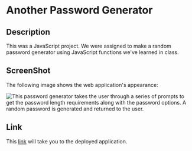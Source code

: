 # Another Password Generator

## Description

This was a JavaScript project. We were assigned to make a random password generator using JavaScript functions we've learned in class.  

## ScreenShot
The following image shows the web application's appearance:

![This password generator takes the user through a series of prompts to get the password length requirements along with the password options. A random password is generated and returned to the user.](/assets/ScreenShot.jpg)

## Link
This [link](https://ejc10d.github.io/challenge_3/) will take you to the deployed application. 
